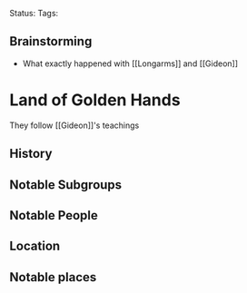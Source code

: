Status:
Tags:

## Brainstorming

- What exactly happened with [[Longarms]] and [[Gideon]]
# Land of Golden Hands

They follow [[Gideon]]'s teachings

## History


## Notable Subgroups


## Notable People


## Location


## Notable places

